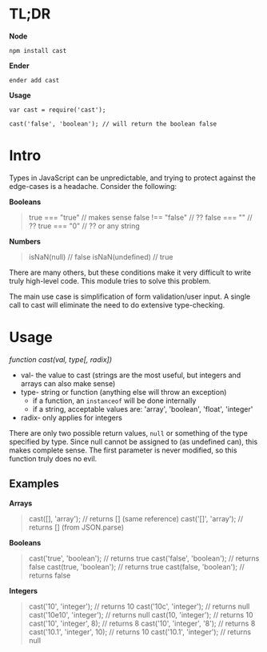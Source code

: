 TL;DR
=====

**Node**

`npm install cast`

**Ender**

`ender add cast`

**Usage**

    var cast = require('cast');
    
    cast('false', 'boolean'); // will return the boolean false

Intro
=====

Types in JavaScript can be unpredictable, and trying to protect against the edge-cases is a headache. Consider the following:

**Booleans**

> true === "true" // makes sense
> false !== "false" // ??
> false === "" // ??
> true === "0" // ?? or any string

**Numbers**

> isNaN(null) // false
> isNaN(undefined) // true

There are many others, but these conditions make it very difficult to write truly high-level code. This module tries to solve this problem.

The main use case is simplification of form validation/user input. A single call to cast will eliminate the need to do extensive type-checking.

Usage
=====

*function cast(val, type[, radix])*

* val- the value to cast (strings are the most useful, but integers and arrays can also make sense)
* type- string or function (anything else will throw an exception)
    * if a function, an `instanceof` will be done internally
    * if a string, acceptable values are: 'array', 'boolean', 'float', 'integer'
* radix- only applies for integers

There are only two possible return values, `null` or something of the type specified by type. Since null cannot be assigned to (as undefined can), this makes complete sense. The first parameter is never modified, so this function truly does no evil.

Examples
--------

**Arrays**

> cast([], 'array'); // returns [] (same reference)
> cast('[]', 'array'); // returns [] (from JSON.parse)

**Booleans**

> cast('true', 'boolean'); // returns true
> cast('false', 'boolean'); // returns false
> cast(true, 'boolean'); // returns true
> cast(false, 'boolean'); // returns false

**Integers**

> cast('10', 'integer'); // returns 10
> cast('10c', 'integer'); // returns null
> cast('10e10', 'integer'); // returns null
> cast(10, 'integer'); // returns 10
> cast('10', 'integer', 8); // returns 8
> cast('10', 'integer', '8'); // returns 8
> cast('10.1', 'integer', 10); // returns 10
> cast('10.1', 'integer'); // returns null
